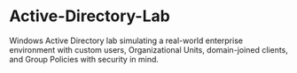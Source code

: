 # Active-Directory-Lab
Windows Active Directory lab simulating a real-world enterprise environment with custom users, Organizational Units, domain-joined clients, and Group Policies with security in mind.
